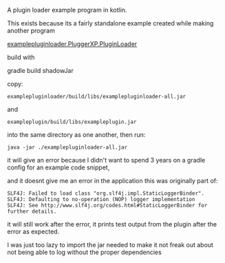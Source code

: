 A plugin loader example program in kotlin.

This exists because its a fairly standalone example created while making another program

[examplepluginloader.PluggerXP.PluginLoader](examplepluginloader/src/main/kotlin/examplepluginloader/PluggerXP/PluginLoader.kt)

build with 

gradle build shadowJar

copy:

```examplepluginloader/build/libs/examplepluginloader-all.jar```

and

```exampleplugin/build/libs/exampleplugin.jar```

into the same directory as one another, then run: 

```java -jar ./examplepluginloader-all.jar```

it will give an error because I didn't want to spend 3 years on a gradle config for an example code snippet, 

and it doesnt give me an error in the application this was originally part of: 

```
SLF4J: Failed to load class "org.slf4j.impl.StaticLoggerBinder".
SLF4J: Defaulting to no-operation (NOP) logger implementation
SLF4J: See http://www.slf4j.org/codes.html#StaticLoggerBinder for further details.
```

it will still work after the error, it prints test output from the plugin after the error as expected.

I was just too lazy to import the jar needed to make it not freak out about not being able to log without the proper dependencies